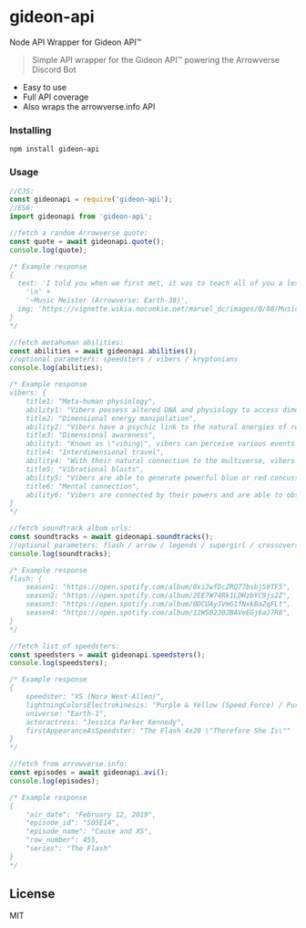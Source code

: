 # gideon-api
Node API Wrapper for Gideon API™

> Simple API wrapper for the Gideon API™ powering the Arrowverse Discord Bot

- Easy to use
- Full API coverage
- Also wraps the arrowverse.info API

### Installing

```npm install gideon-api```


### Usage

```js
//CJS:
const gideonapi = require('gideon-api');
//ES6:
import gideonapi from 'gideon-api';

//fetch a random Arrowverse quote:
const quote = await gideonapi.quote();
console.log(quote);

/* Example response
{
  text: 'I told you when we first met, it was to teach all of you a lesson. Because I see everything and I saw two people, with two broken hearts.\n' +
    '\n' +
    '~Music Meister (Arrowverse: Earth-38)',
  img: 'https://vignette.wikia.nocookie.net/marvel_dc/images/0/08/Music_Meister_Arrow_Earth-38_002.jpg/revision/latest/window-crop/width/200/x-offset/14/y-offset/0/window-width/786/window-height/785?cb=20190929051823'
}
*/

//fetch metahuman abilities:
const abilities = await gideonapi.abilities();
//optional parameters: speedsters / vibers / kryptonians
console.log(abilities);

/* Example response
vibers: {
    title1: "Meta-human physiology",
    ability1: "Vibers possess altered DNA and physiology to access dimensional energy.",
    title2: "Dimensional energy manipulation",
    ability2: "Vibers have a psychic link to the natural energies of reality, allowing them to connect with various vibrations of the multiverse and manipulate them for various effects.",
    title3: "Dimensional awareness",
    ability3: "Known as \"vibing\", vibers can perceive various events throughout time and space, letting them see into the past and future as well as parallel dimensions, even into the very Speed Force itself.",
    title4: "Interdimensional travel",
    ability4: "With their natural connection to the multiverse, vibers can open portals to other dimensions. Being a noticeably more advanced ability, they are shown to need focus and a proper awareness of their intended target.",
    title5: "Vibrational blasts",
    ability5: "Vibers are able to generate powerful blue or red concussive blasts of vibrations from their hands capable of propelling full-grown humans through the air.",
    title6: "Mental connection",
    ability6: "Vibers are connected by their powers and are able to observe each other if they\'re skilled enough."
}
*/

//fetch soundtrack album urls:
const soundtracks = await gideonapi.soundtracks();
//optional parameters: flash / arrow / legends / supergirl / crossovers
console.log(soundtracks);

/* Example response
flash: {
    season1: "https://open.spotify.com/album/0xiJwfDcZRQ77bsbjS9TF5",
    season2: "https://open.spotify.com/album/2EE7W74Rk1LDHzbYC9js2Z",
    season3: "https://open.spotify.com/album/0DCUAyJVmG1fNxkBaZqFLt",
    season4: "https://open.spotify.com/album/12WS02J0JBAVeEGj6aJ7R8",
}
*/

//fetch list of speedsters:
const speedsters = await gideonapi.speedsters();
console.log(speedsters);

/* Example response
{
    speedster: "XS (Nora West-Allen)",
    lightningColorsElectrokinesis: "Purple & Yellow (Speed Force) / Purple & Red (Negative Speed Force)",
    universe: "Earth-1",
    actoractress: "Jessica Parker Kennedy",
    firstAppearanceAsSpeedster: "The Flash 4x20 \"Therefore She Is\""
}
*/

//fetch from arrowverse.info:
const episodes = await gideonapi.avi();
console.log(episodes);

/* Example response
{
    "air_date": "February 12, 2019",
    "episode_id": "S05E14",
    "episode_name": "Cause and XS",
    "row_number": 455,
    "series": "The Flash"
}
*/
```
## License

MIT